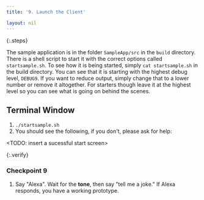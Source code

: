 ```yaml
---
title: '9. Launch the Client'

layout: nil
---
```


{:.steps}

The sample application is in the folder `SampleApp/src` in the `build` directory. There is a shell script to start it with the correct options called `startsample.sh`. To see how it is being started, simply `cat startsample.sh` in the build directory. You can see that it is starting with the highest debug level, `DEBUG9`. If you want to reduce output, simply change that to a lower number or remove it altogether. For starters though leave it at the highest level so you can see what is going on behind the scenes.

## Terminal Window

1. `./startsample.sh`
2. You should see the following, if you don't, please ask for help:

<TODO: insert a sucessful start screen>

{:.verify}

### Checkpoint 9

1. Say "Alexa". Wait for the **tone**, then say "tell me a joke." If Alexa responds, you have a working prototype.